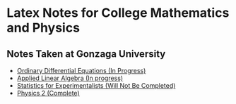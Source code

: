# Latex Notes for College Mathematics and Physics
## Notes Taken at Gonzaga University

- [Ordinary Differential Equations (In Progress)](https://github.com/CameronSWilliamson/Math-Notes/tree/main/math260)
- [Applied Linear Algebra (In progress)](https://github.com/CameronSWilliamson/Math-Notes/tree/main/math363)
- [Statistics for Experimentalists (Will Not Be Completed)](https://github.com/CameronSWilliamson/Math-Notes/tree/main/math321)
- [Physics 2 (Complete)](https://github.com/CameronSWilliamson/Math-Notes/tree/main/physics204)
